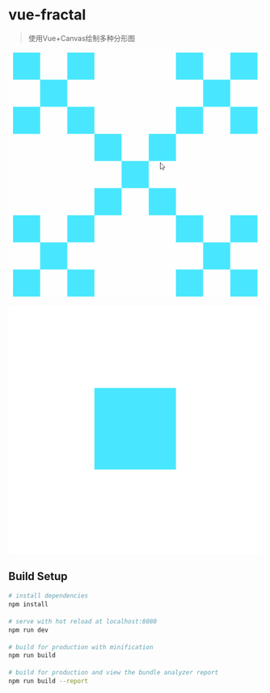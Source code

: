 # vue-fractal

> 使用Vue+Canvas绘制多种分形图

  ![正方形图](https://github.com/wanhao838088/vue-fractal/blob/master/gifs/vicsek.gif)
  
  ![正方形图2](https://github.com/wanhao838088/vue-fractal/blob/master/gifs/sierpinski_1.gif)

## Build Setup

``` bash
# install dependencies
npm install

# serve with hot reload at localhost:8080
npm run dev

# build for production with minification
npm run build

# build for production and view the bundle analyzer report
npm run build --report
```
